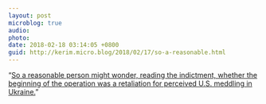 ```yaml
---
layout: post
microblog: true
audio: 
photo: 
date: 2018-02-18 03:14:05 +0800
guid: http://kerim.micro.blog/2018/02/17/so-a-reasonable.html
---
```

“[So a reasonable person might wonder, reading the indictment, whether the beginning of the operation was a retaliation for perceived U.S. meddling in Ukraine.](https://www.lawfareblog.com/russian-influence-campaign-whats-latest-mueller-indictment)”
